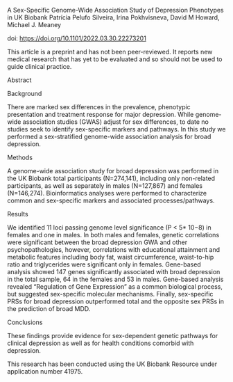 A Sex-Specific Genome-Wide Association Study of Depression Phenotypes in UK Biobank
Patrícia Pelufo Silveira, Irina Pokhvisneva,  David M Howard, Michael J. Meaney

doi: https://doi.org/10.1101/2022.03.30.22273201

This article is a preprint and has not been peer-reviewed. It reports new medical research that has yet to be evaluated and so should not be used to guide clinical practice.

Abstract

Background

There are marked sex differences in the prevalence, phenotypic presentation and treatment response for major depression. While genome-wide association studies (GWAS) adjust for sex differences, to date no studies seek to identify sex-specific markers and pathways. In this study we performed a sex-stratified genome-wide association analysis for broad depression.

Methods

A genome-wide association study for broad depression was performed in the UK Biobank total participants (N=274,141), including only non-related participants, as well as separately in males (N=127,867) and females (N=146,274). Bioinformatics analyses were performed to characterize common and sex-specific markers and associated processes/pathways.

Results

We identified 11 loci passing genome level significance (P < 5* 10−8) in females and one in males. In both males and females, genetic correlations were significant between the broad depression GWA and other psychopathologies, however, correlations with educational attainment and metabolic features including body fat, waist circumference, waist-to-hip ratio and triglycerides were significant only in females. Gene-based analysis showed 147 genes significantly associated with broad depression in the total sample, 64 in the females and 53 in males. Gene-based analysis revealed “Regulation of Gene Expression” as a common biological process, but suggested sex-specific molecular mechanisms. Finally, sex-specific PRSs for broad depression outperformed total and the opposite sex PRSs in the prediction of broad MDD.

Conclusions

These findings provide evidence for sex-dependent genetic pathways for clinical depression as well as for health conditions comorbid with depression.


This research has been conducted using the UK Biobank Resource under application number 41975.

